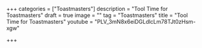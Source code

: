+++
categories = ["Toastmasters"]
description = "Tool Time for Toastmasters"
draft = true
image = ""
tag = "Toastmasters"
title = "Tool Time for Toastmasters"
youtube = "PLV_3mN8x6eiDGLdlcLm78TJt0zHsm-xgw"

+++
